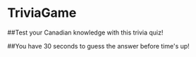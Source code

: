 # TriviaGame

##Test your Canadian knowledge with this trivia quiz!

##You have 30 seconds to guess the answer before time's up!
